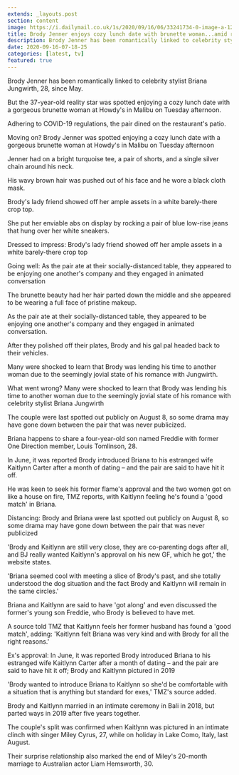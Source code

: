 ```yaml
---
extends: _layouts.post
section: content
image: https://i.dailymail.co.uk/1s/2020/09/16/06/33241734-0-image-a-124_1600234645805.jpg 
title: Brody Jenner enjoys cozy lunch date with brunette woman...amid rumored Briana Jungwirth relationship 
description: Brody Jenner has been romantically linked to celebrity stylist Briana Jungwirth, 28, since May. But Jenner, 37, was spotted on a lunch date with a gorgeous brunette woman on Tuesday. 
date: 2020-09-16-07-18-25 
categories: [latest, tv] 
featured: true 
--- 
```

Brody Jenner has been romantically linked to celebrity stylist Briana Jungwirth, 28, since May.

But the 37-year-old reality star was spotted enjoying a cozy lunch date with a gorgeous brunette woman at Howdy's in Malibu on Tuesday afternoon. 

Adhering to COVID-19 regulations, the pair dined on the restaurant's patio.

Moving on? Brody Jenner was spotted enjoying a cozy lunch date with a gorgeous brunette woman at Howdy's in Malibu on Tuesday afternoon

Jenner had on a bright turquoise tee, a pair of shorts, and a single silver chain around his neck.

His wavy brown hair was pushed out of his face and he wore a black cloth mask.

Brody's lady friend showed off her ample assets in a white barely-there crop top.

She put her enviable abs on display by rocking a pair of blue low-rise jeans that hung over her white sneakers.

Dressed to impress: Brody's lady friend showed off her ample assets in a white barely-there crop top

Going well: As the pair ate at their socially-distanced table, they appeared to be enjoying one another's company and they engaged in animated conversation

The brunette beauty had her hair parted down the middle and she appeared to be wearing a full face of pristine makeup.

As the pair ate at their socially-distanced table, they appeared to be enjoying one another's company and they engaged in animated conversation. 

After they polished off their plates, Brody and his gal pal headed back to their vehicles. 

Many were shocked to learn that Brody was lending his time to another woman due to the seemingly jovial state of his romance with Jungwirth.

What went wrong? Many were shocked to learn that Brody was lending his time to another woman due to the seemingly jovial state of his romance with celebrity stylist Briana Jungwirth

The couple were last spotted out publicly on August 8, so some drama may have gone down between the pair that was never publicized.

Briana happens to share a four-year-old son named Freddie with former One Direction member, Louis Tomlinson, 28.

In June, it was reported Brody introduced Briana to his estranged wife Kaitlynn Carter after a month of dating – and the pair are said to have hit it off. 

He was keen to seek his former flame's approval and the two women got on like a house on fire, TMZ reports, with Kaitlynn feeling he's found a 'good match' in Briana.

Distancing: Brody and Briana were last spotted out publicly on August 8, so some drama may have gone down between the pair that was never publicized

'Brody and Kaitlynn are still very close, they are co-parenting dogs after all, and BJ really wanted Kaitlynn's approval on his new GF, which he got,' the website states.

'Briana seemed cool with meeting a slice of Brody's past, and she totally understood the dog situation and the fact Brody and Kaitlynn will remain in the same circles.'

Briana and Kaitlynn are said to have 'got along' and even discussed the former's young son Freddie, who Brody is believed to have met. 

A source told TMZ that Kaitlynn feels her former husband has found a 'good match', adding: 'Kaitlynn felt Briana was very kind and with Brody for all the right reasons.'

Ex's approval: In June, it was reported Brody introduced Briana to his estranged wife Kaitlynn Carter after a month of dating – and the pair are said to have hit it off; Brody and Kaitlynn pictured in 2019

'Brody wanted to introduce Briana to Kaitlynn so she'd be comfortable with a situation that is anything but standard for exes,' TMZ's source added.

Brody and Kaitlynn married in an intimate ceremony in Bali in 2018, but parted ways in 2019 after five years together.   

The couple's split was confirmed when Kaitlynn was pictured in an intimate clinch with singer Miley Cyrus, 27, while on holiday in Lake Como, Italy, last August.

Their surprise relationship also marked the end of Miley's 20-month marriage to Australian actor Liam Hemsworth, 30. 

